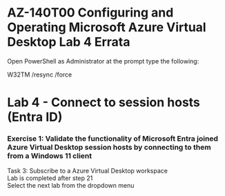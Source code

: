 # AZ-140T00 Configuring and Operating Microsoft Azure Virtual Desktop Lab 4 Errata

Open PowerShell as Administrator at the prompt type the following: <br>

W32TM /resync /force  <br>

# Lab 4 - Connect to session hosts (Entra ID)

### Exercise 1: Validate the functionality of Microsoft Entra joined Azure Virtual Desktop session hosts by connecting to them from a Windows 11 client

Task 3: Subscribe to a Azure Virtual Desktop workspace <br>
Lab is completed after step 21 <br>
Select the next lab from the dropdown menu <br>

